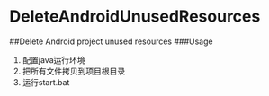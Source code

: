 # DeleteAndroidUnusedResources
##Delete Android project unused resources
###Usage
 1. 配置java运行环境
 2. 把所有文件拷贝到项目根目录
 3. 运行start.bat
